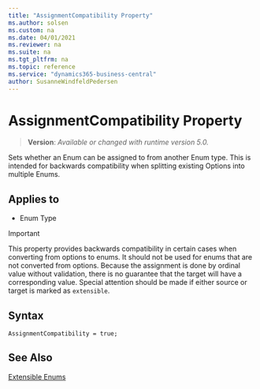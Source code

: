 ```yaml
---
title: "AssignmentCompatibility Property"
ms.author: solsen
ms.custom: na
ms.date: 04/01/2021
ms.reviewer: na
ms.suite: na
ms.tgt_pltfrm: na
ms.topic: reference
ms.service: "dynamics365-business-central"
author: SusanneWindfeldPedersen
---
```

[//]: # (START>DO_NOT_EDIT)
[//]: # (IMPORTANT:Do not edit any of the content between here and the END>DO_NOT_EDIT.)
[//]: # (Any modifications should be made in the .xml files in the ModernDev repo.)
# AssignmentCompatibility Property
> **Version**: _Available or changed with runtime version 5.0._

Sets whether an Enum can be assigned to from another Enum type. This is intended for backwards compatibility when splitting existing Options into multiple Enums.

## Applies to
-   Enum Type

[//]: # (IMPORTANT: END>DO_NOT_EDIT)


> [!IMPORTANT]  
> This property provides backwards compatibility in certain cases when converting from options to enums. It should not be used for enums that are not converted from options. 
> Because the assignment is done by ordinal value without validation, there is no guarantee that the target will have a corresponding value. Special attention should be made if either source or target is marked as `extensible`.


## Syntax

```AL
AssignmentCompatibility = true;
```

## See Also
[Extensible Enums](../devenv-extensible-enums.md)  